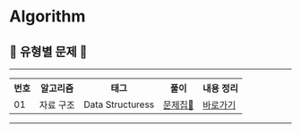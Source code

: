 # Algorithm

##  📖 유형별 문제 📖
<hr>
<table>
  <tr>
    <th>번호</th>
    <th>알고리즘</th>
    <th>태그</th>
    <th>풀이</th>
    <th>내용 정리</th>
  </tr>
  <tr>
    <td>01</td>
    <td>자료 구조 </td>
    <td>Data Structuress</td>
    <td><a href="https://github.com/hyeji111544/Algorithm/tree/main/DataStructures/linkGuide">문제집📒</a></td> <!-- list, queue, stack, set, map -->
    <td>
      <a href="#">바로가기</a>
    </td>
  </tr>
</table>
<hr>
